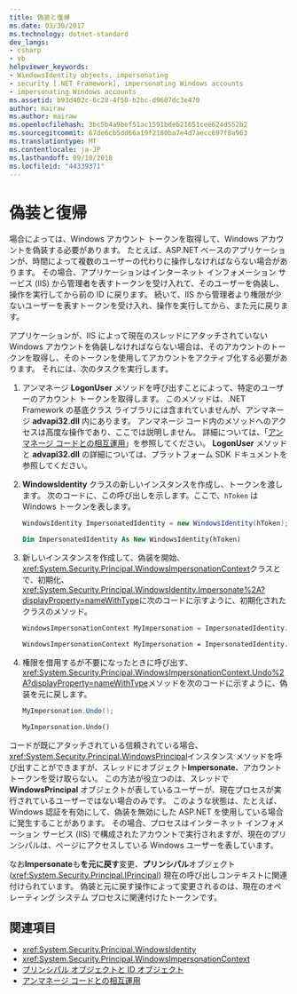 ```yaml
---
title: 偽装と復帰
ms.date: 03/30/2017
ms.technology: dotnet-standard
dev_langs:
- csharp
- vb
helpviewer_keywords:
- WindowsIdentity objects, impersonating
- security [.NET Framework], impersonating Windows accounts
- impersonating Windows accounts
ms.assetid: b93d402c-6c28-4f50-b2bc-d9607dc3e470
author: mairaw
ms.author: mairaw
ms.openlocfilehash: 3bc5b4a9bef51ac1591bdeb21651cee624d552b2
ms.sourcegitcommit: 67de6cb5dd66a19f2180ba7e4d7aecc697f8a963
ms.translationtype: MT
ms.contentlocale: ja-JP
ms.lasthandoff: 09/10/2018
ms.locfileid: "44339371"
---
```

# <a name="impersonating-and-reverting"></a>偽装と復帰
場合によっては、Windows アカウント トークンを取得して、Windows アカウントを偽装する必要があります。 たとえば、ASP.NET ベースのアプリケーションが、時間によって複数のユーザーの代わりに操作しなければならない場合があります。 その場合、アプリケーションはインターネット インフォメーション サービス (IIS) から管理者を表すトークンを受け入れて、そのユーザーを偽装し、操作を実行してから前の ID に戻ります。 続いて、IIS から管理者より権限が少ないユーザーを表すトークンを受け入れ、操作を実行してから、また元に戻ります。  
  
 アプリケーションが、IIS によって現在のスレッドにアタッチされていない Windows アカウントを偽装しなければならない場合は、そのアカウントのトークンを取得し、そのトークンを使用してアカウントをアクティブ化する必要があります。 それには、次のタスクを実行します。  
  
1.  アンマネージ **LogonUser** メソッドを呼び出すことによって、特定のユーザーのアカウント トークンを取得します。 このメソッドは、.NET Framework の基底クラス ライブラリには含まれていませんが、アンマネージ **advapi32.dll** 内にあります。 アンマネージ コード内のメソッドへのアクセスは高度な操作であり、ここでは説明しません。 詳細については、「[アンマネージ コードとの相互運用](../../../docs/framework/interop/index.md)」を参照してください。 **LogonUser** メソッドと **advapi32.dll** の詳細については、プラットフォーム SDK ドキュメントを参照してください。  
  
2.  **WindowsIdentity** クラスの新しいインスタンスを作成し、トークンを渡します。 次のコードに、この呼び出しを示します。ここで、`hToken` は Windows トークンを表します。  
  
    ```csharp  
    WindowsIdentity ImpersonatedIdentity = new WindowsIdentity(hToken);  
    ```  
  
    ```vb  
    Dim ImpersonatedIdentity As New WindowsIdentity(hToken)  
    ```  
  
3.  新しいインスタンスを作成して、偽装を開始、<xref:System.Security.Principal.WindowsImpersonationContext>クラスとで、初期化、<xref:System.Security.Principal.WindowsIdentity.Impersonate%2A?displayProperty=nameWithType>に次のコードに示すように、初期化されたクラスのメソッド。  
  
    ```csharp  
    WindowsImpersonationContext MyImpersonation = ImpersonatedIdentity.Impersonate();  
    ```  
  
    ```vb  
    WindowsImpersonationContext MyImpersonation = ImpersonatedIdentity.Impersonate()  
    ```  
  
4.  権限を借用するが不要になったときに呼び出す、<xref:System.Security.Principal.WindowsImpersonationContext.Undo%2A?displayProperty=nameWithType>メソッドを次のコードに示すように、偽装を元に戻します。  
  
    ```csharp  
    MyImpersonation.Undo();  
    ```  
  
    ```vb  
    MyImpersonation.Undo()  
    ```  
  
 コードが既にアタッチされている信頼されている場合、<xref:System.Security.Principal.WindowsPrincipal>インスタンス メソッドを呼び出すことができますが、スレッドにオブジェクト**Impersonate**、アカウント トークンを受け取らない。 この方法が役立つのは、スレッドで **WindowsPrincipal** オブジェクトが表しているユーザーが、現在プロセスが実行されているユーザーではない場合のみです。 このような状態は、たとえば、Windows 認証を有効にして、偽装を無効にした ASP.NET を使用している場合に発生することがあります。 その場合、プロセスはインターネット インフォメーション サービス (IIS) で構成されたアカウントで実行されますが、現在のプリンシパルは、ページにアクセスしている Windows ユーザーを表しています。  
  
 なお**Impersonate**も**を元に戻す**変更、**プリンシパル**オブジェクト (<xref:System.Security.Principal.IPrincipal>) 現在の呼び出しコンテキストに関連付けられています。 偽装と元に戻す操作によって変更されるのは、現在のオペレーティング システム プロセスに関連付けたトークンです。  
  
## <a name="see-also"></a>関連項目

- <xref:System.Security.Principal.WindowsIdentity>  
- <xref:System.Security.Principal.WindowsImpersonationContext>  
- [プリンシパル オブジェクトと ID オブジェクト](../../../docs/standard/security/principal-and-identity-objects.md)  
- [アンマネージ コードとの相互運用](../../../docs/framework/interop/index.md)
